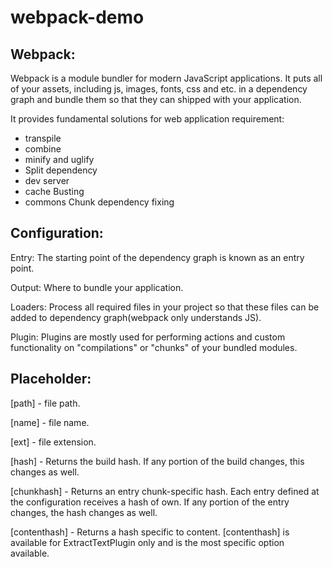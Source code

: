 # webpack-demo


## Webpack:

Webpack is a module bundler for modern JavaScript applications. It puts all of your assets, including js, images, fonts, css and etc. in a dependency graph and bundle them so that they can shipped with your application.

It provides fundamental solutions for web application requirement:
* transpile
* combine
* minify and uglify
* Split dependency
* dev server
* cache Busting
* commons Chunk dependency fixing

## Configuration: 

Entry:  	The starting point of the dependency graph is known as an entry point. 

Output: 	Where to bundle your application.

Loaders:   	Process all required files in your project so that these files can be added to 
dependency graph(webpack only understands JS).
	    	
Plugin:    	Plugins are mostly used for performing actions and custom functionality on 
"compilations" or "chunks" of your bundled modules.


## Placeholder:

[path] 			- file path.

[name] 		- file name.

[ext] 			-  file extension.

[hash] 			- Returns the build hash. If any portion of the build changes, this changes as well.

[chunkhash] 		- Returns an entry chunk-specific hash. Each entry defined at the configuration receives a hash of own. If any portion of the entry changes, the hash changes as well.

[contenthash]		- Returns a hash specific to content. [contenthash] is available for ExtractTextPlugin only and is the most specific option available.

